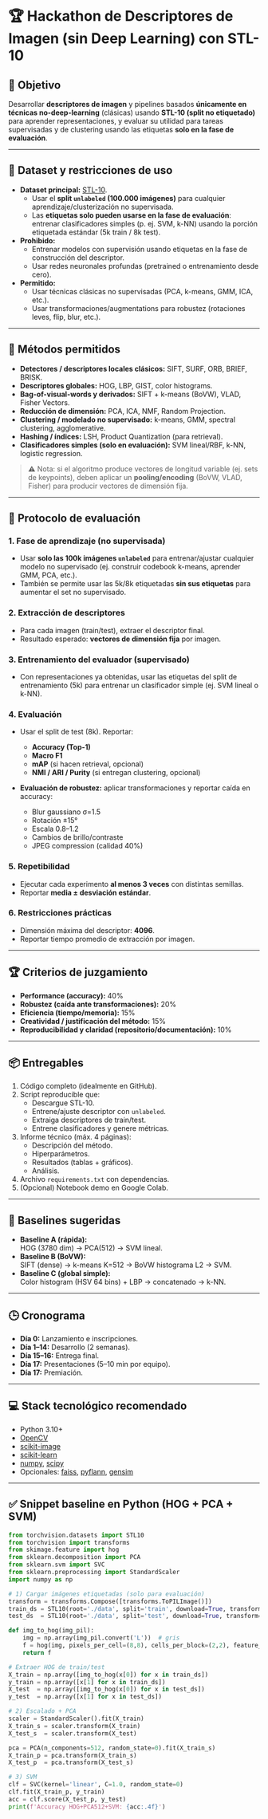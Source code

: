 # 🏆 Hackathon de Descriptores de Imagen (sin Deep Learning) con STL-10

## 🎯 Objetivo
Desarrollar **descriptores de imagen** y pipelines basados **únicamente en técnicas no-deep-learning** (clásicas) usando **STL-10 (split no etiquetado)** para aprender representaciones, y evaluar su utilidad para tareas supervisadas y de clustering usando las etiquetas **solo en la fase de evaluación**.

---

## 📁 Dataset y restricciones de uso
- **Dataset principal:** [STL-10](https://cs.stanford.edu/~acoates/stl10/).
  - Usar el **split `unlabeled` (100.000 imágenes)** para cualquier aprendizaje/clusterización no supervisada.  
  - Las **etiquetas solo pueden usarse en la fase de evaluación**: entrenar clasificadores simples (p. ej. SVM, k-NN) usando la porción etiquetada estándar (5k train / 8k test).  
- **Prohibido:**
  - Entrenar modelos con supervisión usando etiquetas en la fase de construcción del descriptor.  
  - Usar redes neuronales profundas (pretrained o entrenamiento desde cero).  
- **Permitido:**
  - Usar técnicas clásicas no supervisadas (PCA, k-means, GMM, ICA, etc.).  
  - Usar transformaciones/augmentations para robustez (rotaciones leves, flip, blur, etc.).  

---

## 🧰 Métodos permitidos
- **Detectores / descriptores locales clásicos:** SIFT, SURF, ORB, BRIEF, BRISK.  
- **Descriptores globales:** HOG, LBP, GIST, color histograms.  
- **Bag-of-visual-words y derivados:** SIFT + k-means (BoVW), VLAD, Fisher Vectors.  
- **Reducción de dimensión:** PCA, ICA, NMF, Random Projection.  
- **Clustering / modelado no supervisado:** k-means, GMM, spectral clustering, agglomerative.  
- **Hashing / índices:** LSH, Product Quantization (para retrieval).  
- **Clasificadores simples (solo en evaluación):** SVM lineal/RBF, k-NN, logistic regression.  

> ⚠️ Nota: si el algoritmo produce vectores de longitud variable (ej. sets de keypoints), deben aplicar un **pooling/encoding** (BoVW, VLAD, Fisher) para producir vectores de dimensión fija.

---

## 🧾 Protocolo de evaluación

### 1. Fase de aprendizaje (no supervisada)  
- Usar **solo las 100k imágenes `unlabeled`** para entrenar/ajustar cualquier modelo no supervisado (ej. construir codebook k-means, aprender GMM, PCA, etc.).  
- También se permite usar las 5k/8k etiquetadas **sin sus etiquetas** para aumentar el set no supervisado.  

### 2. Extracción de descriptores  
- Para cada imagen (train/test), extraer el descriptor final.  
- Resultado esperado: **vectores de dimensión fija** por imagen.  

### 3. Entrenamiento del evaluador (supervisado)  
- Con representaciones ya obtenidas, usar las etiquetas del split de entrenamiento (5k) para entrenar un clasificador simple (ej. SVM lineal o k-NN).  

### 4. Evaluación  
- Usar el split de test (8k). Reportar:
  - **Accuracy (Top-1)**  
  - **Macro F1**  
  - **mAP** (si hacen retrieval, opcional)  
  - **NMI / ARI / Purity** (si entregan clustering, opcional)  

- **Evaluación de robustez:** aplicar transformaciones y reportar caída en accuracy:
  - Blur gaussiano σ=1.5  
  - Rotación ±15°  
  - Escala 0.8–1.2  
  - Cambios de brillo/contraste  
  - JPEG compression (calidad 40%)  

### 5. Repetibilidad  
- Ejecutar cada experimento **al menos 3 veces** con distintas semillas.  
- Reportar **media ± desviación estándar**.  

### 6. Restricciones prácticas  
- Dimensión máxima del descriptor: **4096**.  
- Reportar tiempo promedio de extracción por imagen.  

---

## 🏆 Criterios de juzgamiento
- **Performance (accuracy):** 40%  
- **Robustez (caída ante transformaciones):** 20%  
- **Eficiencia (tiempo/memoria):** 15%  
- **Creatividad / justificación del método:** 15%  
- **Reproducibilidad y claridad (repositorio/documentación):** 10%  

---

## 📦 Entregables
1. Código completo (idealmente en GitHub).  
2. Script reproducible que:  
   - Descargue STL-10.  
   - Entrene/ajuste descriptor con `unlabeled`.  
   - Extraiga descriptores de train/test.  
   - Entrene clasificadores y genere métricas.  
3. Informe técnico (máx. 4 páginas):  
   - Descripción del método.  
   - Hiperparámetros.  
   - Resultados (tablas + gráficos).  
   - Análisis.  
4. Archivo `requirements.txt` con dependencias.  
5. (Opcional) Notebook demo en Google Colab.  

---

## 🧪 Baselines sugeridas
- **Baseline A (rápida):**  
  HOG (3780 dim) → PCA(512) → SVM lineal.  
- **Baseline B (BoVW):**  
  SIFT (dense) → k-means K=512 → BoVW histograma L2 → SVM.  
- **Baseline C (global simple):**  
  Color histogram (HSV 64 bins) + LBP → concatenado → k-NN.  

---

## 🕒 Cronograma
- **Día 0:** Lanzamiento e inscripciones.  
- **Día 1–14:** Desarrollo (2 semanas).  
- **Día 15–16:** Entrega final.  
- **Día 17:** Presentaciones (5–10 min por equipo).  
- **Día 17:** Premiación.  

---

## 💻 Stack tecnológico recomendado
- Python 3.10+  
- [OpenCV](https://opencv.org/)  
- [scikit-image](https://scikit-image.org/)  
- [scikit-learn](https://scikit-learn.org/stable/)  
- [numpy](https://numpy.org/), [scipy](https://scipy.org/)  
- Opcionales: [faiss](https://github.com/facebookresearch/faiss), [pyflann](https://www.cs.ubc.ca/research/flann/), [gensim](https://radimrehurek.com/gensim/)  

---

## ✅ Snippet baseline en Python (HOG + PCA + SVM)
```python
from torchvision.datasets import STL10
from torchvision import transforms
from skimage.feature import hog
from sklearn.decomposition import PCA
from sklearn.svm import SVC
from sklearn.preprocessing import StandardScaler
import numpy as np

# 1) Cargar imágenes etiquetadas (solo para evaluación)
transform = transforms.Compose([transforms.ToPILImage()])
train_ds = STL10(root='./data', split='train', download=True, transform=transform)
test_ds  = STL10(root='./data', split='test', download=True, transform=transform)

def img_to_hog(img_pil):
    img = np.array(img_pil.convert('L'))  # gris
    f = hog(img, pixels_per_cell=(8,8), cells_per_block=(2,2), feature_vector=True)
    return f

# Extraer HOG de train/test
X_train = np.array([img_to_hog(x[0]) for x in train_ds])
y_train = np.array([x[1] for x in train_ds])
X_test  = np.array([img_to_hog(x[0]) for x in test_ds])
y_test  = np.array([x[1] for x in test_ds])

# 2) Escalado + PCA
scaler = StandardScaler().fit(X_train)
X_train_s = scaler.transform(X_train)
X_test_s  = scaler.transform(X_test)

pca = PCA(n_components=512, random_state=0).fit(X_train_s)
X_train_p = pca.transform(X_train_s)
X_test_p  = pca.transform(X_test_s)

# 3) SVM
clf = SVC(kernel='linear', C=1.0, random_state=0)
clf.fit(X_train_p, y_train)
acc = clf.score(X_test_p, y_test)
print(f'Accuracy HOG+PCA512+SVM: {acc:.4f}')
